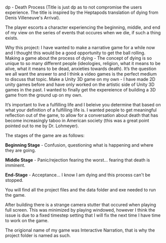 dp - Death Process (Title is just dp as to not compromise the users experience. The title is inspired by the Heptapods translation of dying from Denis Villeneuve's Arrival).
 
The player escorts a character experiencing the beginning, middle, and end of my view on the series of events that occures when we die, if such a thing exists. 

Why this project:
I have wanted to make a narrative game for a while now and I thought this would be a good opportunity to get the ball rolling.
Making a game about the process of dying - The concept of dying is so unique to so many different people (ideologies, religion, what it means to be alive, what it means to be dead, anxieties towards death). It’s the question we all want the answer to and I think a video games is the perfect medium to discuss that topic.
Make a Unity 3D game on my own - I have made 2D unity games before and have only worked on the artistic side of Unity 3D games in the past. I wanted to finally get the expereience of building a 3D game from the ground up on my own.

It’s important to live a fulfilling life and I beleive you determine that based on what your definition of a fulfilling life is.
I wanted people to get meaningful reflection out of the game, to allow for a conversation about death that has become increasingly taboo in American society (this was a great point pointed out to me by Dr. Lohmeyer).

The stages of the game are as follows:

**Beginning Stage** - Confusion, questioning what is happening and where they are going.
 
**Middle Stage** - Panic/rejection fearing the worst... fearing that death is imminent. 


**End-Stage** - Acceptance... I know I am dying and this process can't be stopped. 

You will find all the project files and the data folder and exe needed to run the game. 

After building there is a strange camera stutter that occured when playing full screen. This was minimized by playing windowed, however I think the issue is due to a fixed timestep setting that I will fix the next time I have time to work on the game. 

The origional name of my game was Interactive Narration, that is why the project folder is named as such. 